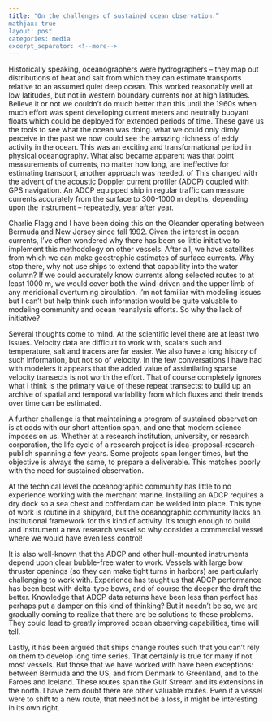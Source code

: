 ```yaml
---
title: "On the challenges of sustained ocean observation.”
mathjax: true
layout: post
categories: media
excerpt_separator: <!--more-->
---
```


Historically speaking, oceanographers were hydrographers – they map out distributions of heat and salt from which they can estimate transports relative to an assumed quiet deep ocean. This worked reasonably well at low latitudes, but not in western boundary currents nor at high latitudes. Believe it or not we couldn’t do much better than this until the 1960s when much effort was spent developing current meters and neutrally buoyant floats which could be deployed for extended periods of time. These gave us the tools to see what the ocean was doing. what we could only dimly perceive in the past we now could see the amazing richness of eddy activity in the ocean. This was an exciting and transformational period in physical oceanography. What also became apparent was that point measurements of currents, no matter how long, are ineffective for estimating transport, another approach was needed. of This changed with the advent of the acoustic Doppler current profiler (ADCP) coupled with GPS navigation. An ADCP equipped ship in regular traffic can measure currents accurately from the surface to 300-1000 m depths, depending upon the instrument – repeatedly, year after year. 
<!--more-->

Charlie Flagg and I have been doing this on the Oleander operating between Bermuda and New Jersey since fall 1992. Given the interest in ocean currents, I’ve often wondered why there has been so little initiative to implement this methodology on other vessels. After all, we have satellites from which we can make geostrophic estimates of surface currents. Why stop there, why not use ships to extend that capability into the water column? If we could accurately know currents along selected routes to at least 1000 m, we would cover both the wind-driven and the upper limb of any meridional overturning circulation. I’m not familiar with modeling issues but I can’t but help think such information would be quite valuable to modeling community and ocean reanalysis efforts. So why the lack of initiative?

Several thoughts come to mind. At the scientific level there are at least two issues. Velocity data are difficult to work with, scalars such and temperature, salt and tracers are far easier. We also have a long history of such information, but not so of velocity. In the few conversations I have had with modelers it appears that the added value of assimilating sparse velocity transects is not worth the effort. That of course completely ignores what I think is the primary value of these repeat transects: to build up an archive of spatial and temporal variability from which fluxes and their trends over time can be estimated. 

A further challenge is that maintaining a program of sustained observation is at odds with our short attention span, and one that modern science imposes on us. Whether at a research institution, university, or research corporation, the life cycle of a research project is idea-proposal-research-publish spanning a few years. Some projects span longer times, but the objective is always the same, to prepare a deliverable. This matches poorly with the need for sustained observation.  

At the technical level the oceanographic community has little to no experience working with the merchant marine. Installing an ADCP requires a dry dock so a sea chest and cofferdam can be welded into place. This type of work is routine in a shipyard, but the oceanographic community lacks an institutional framework for this kind of activity. It’s tough enough to build and instrument a new research vessel so why consider a commercial vessel where we would have even less control! 

It is also well-known that the ADCP and other hull-mounted instruments depend upon clear bubble-free water to work. Vessels with large bow thruster openings (so they can make tight turns in harbors) are particularly challenging to work with. Experience has taught us that ADCP performance has been best with delta-type bows, and of course the deeper the draft the better. Knowledge that ADCP data returns have been less than perfect has perhaps put a damper on this kind of thinking? But it needn’t be so, we are gradually coming to realize that there are be solutions to these problems. They could lead to greatly improved ocean observing capabilities, time will tell. 

Lastly, it has been argued that ships change routes such that you can’t rely on them to develop long time series. That certainly is true for many if not most vessels. But those that we have worked with have been exceptions: between Bermuda and the US, and from Denmark to Greenland, and to the Faroes and Iceland. These routes span the Gulf Stream and its extensions in the north. I have zero doubt there are other valuable routes. Even if a vessel were to shift to a new route, that need not be a loss, it might be interesting in its own right. 

